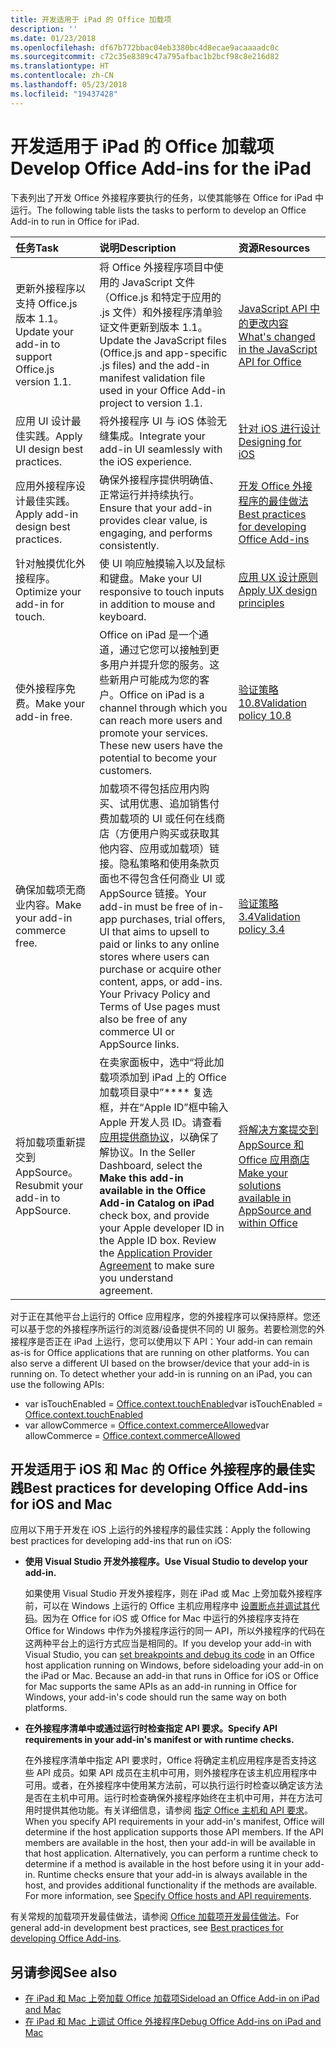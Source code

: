 ```yaml
---
title: 开发适用于 iPad 的 Office 加载项
description: ''
ms.date: 01/23/2018
ms.openlocfilehash: df67b772bbac04eb3380bc4d8ecae9acaaaadc0c
ms.sourcegitcommit: c72c35e8389c47a795afbac1b2bcf98c8e216d82
ms.translationtype: HT
ms.contentlocale: zh-CN
ms.lasthandoff: 05/23/2018
ms.locfileid: "19437428"
---
```

# <a name="develop-office-add-ins-for-the-ipad"></a><span data-ttu-id="c2ccd-102">开发适用于 iPad 的 Office 加载项</span><span class="sxs-lookup"><span data-stu-id="c2ccd-102">Develop Office Add-ins for the iPad</span></span>


<span data-ttu-id="c2ccd-103">下表列出了开发 Office 外接程序要执行的任务，以使其能够在 Office for iPad 中运行。</span><span class="sxs-lookup"><span data-stu-id="c2ccd-103">The following table lists the tasks to perform to develop an Office Add-in to run in Office for iPad.</span></span>


|<span data-ttu-id="c2ccd-104">**任务**</span><span class="sxs-lookup"><span data-stu-id="c2ccd-104">**Task**</span></span>|<span data-ttu-id="c2ccd-105">**说明**</span><span class="sxs-lookup"><span data-stu-id="c2ccd-105">**Description**</span></span>|<span data-ttu-id="c2ccd-106">**资源**</span><span class="sxs-lookup"><span data-stu-id="c2ccd-106">**Resources**</span></span>|
|:-----|:-----|:-----|
|<span data-ttu-id="c2ccd-107">更新外接程序以支持 Office.js 版本 1.1。</span><span class="sxs-lookup"><span data-stu-id="c2ccd-107">Update your add-in to support Office.js version 1.1.</span></span>|<span data-ttu-id="c2ccd-108">将 Office 外接程序项目中使用的 JavaScript 文件（Office.js 和特定于应用的 .js 文件）和外接程序清单验证文件更新到版本 1.1。</span><span class="sxs-lookup"><span data-stu-id="c2ccd-108">Update the JavaScript files (Office.js and app-specific .js files) and the add-in manifest validation file used in your Office Add-in project to version 1.1.</span></span>|[<span data-ttu-id="c2ccd-109">JavaScript API 中的更改内容</span><span class="sxs-lookup"><span data-stu-id="c2ccd-109">What's changed in the JavaScript API for Office</span></span>](https://dev.office.com/reference/add-ins/what's-changed-in-the-javascript-api-for-office)|
|<span data-ttu-id="c2ccd-110">应用 UI 设计最佳实践。</span><span class="sxs-lookup"><span data-stu-id="c2ccd-110">Apply UI design best practices.</span></span>|<span data-ttu-id="c2ccd-111">将外接程序 UI 与 iOS 体验无缝集成。</span><span class="sxs-lookup"><span data-stu-id="c2ccd-111">Integrate your add-in UI seamlessly with the iOS experience.</span></span>|[<span data-ttu-id="c2ccd-112">针对 iOS 进行设计</span><span class="sxs-lookup"><span data-stu-id="c2ccd-112">Designing for iOS</span></span>](https://developer.apple.com/library/ios/documentation/UserExperience/Conceptual/MobileHIG/)|
|<span data-ttu-id="c2ccd-113">应用外接程序设计最佳实践。</span><span class="sxs-lookup"><span data-stu-id="c2ccd-113">Apply add-in design best practices.</span></span>|<span data-ttu-id="c2ccd-114">确保外接程序提供明确值、正常运行并持续执行。</span><span class="sxs-lookup"><span data-stu-id="c2ccd-114">Ensure that your add-in provides clear value, is engaging, and performs consistently.</span></span>|[<span data-ttu-id="c2ccd-115">开发 Office 外接程序的最佳做法</span><span class="sxs-lookup"><span data-stu-id="c2ccd-115">Best practices for developing Office Add-ins</span></span>](../concepts/add-in-development-best-practices.md)|
|<span data-ttu-id="c2ccd-116">针对触摸优化外接程序。</span><span class="sxs-lookup"><span data-stu-id="c2ccd-116">Optimize your add-in for touch.</span></span>|<span data-ttu-id="c2ccd-117">使 UI 响应触摸输入以及鼠标和键盘。</span><span class="sxs-lookup"><span data-stu-id="c2ccd-117">Make your UI responsive to touch inputs in addition to mouse and keyboard.</span></span>|[<span data-ttu-id="c2ccd-118">应用 UX 设计原则</span><span class="sxs-lookup"><span data-stu-id="c2ccd-118">Apply UX design principles</span></span>](../concepts/add-in-development-best-practices.md#apply-ux-design-principles)|
|<span data-ttu-id="c2ccd-119">使外接程序免费。</span><span class="sxs-lookup"><span data-stu-id="c2ccd-119">Make your add-in free.</span></span>|<span data-ttu-id="c2ccd-p101">Office on iPad 是一个通道，通过它您可以接触到更多用户并提升您的服务。这些新用户可能成为您的客户。</span><span class="sxs-lookup"><span data-stu-id="c2ccd-p101">Office on iPad is a channel through which you can reach more users and promote your services. These new users have the potential to become your customers.</span></span>|[<span data-ttu-id="c2ccd-122">验证策略 10.8</span><span class="sxs-lookup"><span data-stu-id="c2ccd-122">Validation policy 10.8</span></span>](https://docs.microsoft.com/en-us/office/dev/store/validation-policies#10-apps-and-add-ins-utilize-supported-capabilities)|
|<span data-ttu-id="c2ccd-123">确保加载项无商业内容。</span><span class="sxs-lookup"><span data-stu-id="c2ccd-123">Make your add-in commerce free.</span></span>|<span data-ttu-id="c2ccd-124">加载项不得包括应用内购买、试用优惠、追加销售付费加载项的 UI 或任何在线商店（方便用户购买或获取其他内容、应用或加载项）链接。隐私策略和使用条款页面也不得包含任何商业 UI 或 AppSource 链接。</span><span class="sxs-lookup"><span data-stu-id="c2ccd-124">Your add-in must be free of in-app purchases, trial offers, UI that aims to upsell to paid or links to any online stores where users can purchase or acquire other content, apps, or add-ins. Your Privacy Policy and Terms of Use pages must also be free of any commerce UI or AppSource links.</span></span>|[<span data-ttu-id="c2ccd-125">验证策略 3.4</span><span class="sxs-lookup"><span data-stu-id="c2ccd-125">Validation policy 3.4</span></span>](https://docs.microsoft.com/en-us/office/dev/store/validation-policies#3-apps-and-add-ins-can-sell-additional-features-or-content-through-purchases-within-the-app-or-add-in)|
|<span data-ttu-id="c2ccd-126">将加载项重新提交到 AppSource。</span><span class="sxs-lookup"><span data-stu-id="c2ccd-126">Resubmit your add-in to AppSource.</span></span>|<span data-ttu-id="c2ccd-p102">在卖家面板中，选中“将此加载项添加到 iPad 上的 Office 加载项目录中”**** 复选框，并在“Apple ID”框中输入 Apple 开发人员 ID。请查看[应用提供商协议](https://sellerdashboard.microsoft.com/Assets/Content/Agreements/en-US/Office_Store_Seller_Agreement_20120927.htm)，以确保了解协议。</span><span class="sxs-lookup"><span data-stu-id="c2ccd-p102">In the Seller Dashboard, select the **Make this add-in available in the Office Add-in Catalog on iPad** check box, and provide your Apple developer ID in the Apple ID box. Review the [Application Provider Agreement](https://sellerdashboard.microsoft.com/Assets/Content/Agreements/en-US/Office_Store_Seller_Agreement_20120927.htm) to make sure you understand agreement.</span></span>|[<span data-ttu-id="c2ccd-129">将解决方案提交到 AppSource 和 Office 应用商店</span><span class="sxs-lookup"><span data-stu-id="c2ccd-129">Make your solutions available in AppSource and within Office</span></span>](https://docs.microsoft.com/en-us/office/dev/store/submit-to-the-office-store)|

<span data-ttu-id="c2ccd-p103">对于正在其他平台上运行的 Office 应用程序，您的外接程序可以保持原样。您还可以基于您的外接程序所运行的浏览器/设备提供不同的 UI 服务。若要检测您的外接程序是否正在 iPad 上运行，您可以使用以下 API：</span><span class="sxs-lookup"><span data-stu-id="c2ccd-p103">Your add-in can remain as-is for Office applications that are running on other platforms. You can also serve a different UI based on the browser/device that your add-in is running on. To detect whether your add-in is running on an iPad, you can use the following APIs:</span></span>
- <span data-ttu-id="c2ccd-133">var isTouchEnabled = [Office.context.touchEnabled](https://dev.office.com/reference/add-ins/shared/office.context.touchenabled)</span><span class="sxs-lookup"><span data-stu-id="c2ccd-133">var isTouchEnabled = [Office.context.touchEnabled](https://dev.office.com/reference/add-ins/shared/office.context.touchenabled)</span></span>
- <span data-ttu-id="c2ccd-134">var allowCommerce = [Office.context.commerceAllowed](https://dev.office.com/reference/add-ins/shared/office.context.commerceallowed)</span><span class="sxs-lookup"><span data-stu-id="c2ccd-134">var allowCommerce = [Office.context.commerceAllowed](https://dev.office.com/reference/add-ins/shared/office.context.commerceallowed)</span></span>
    

## <a name="best-practices-for-developing-office-add-ins-for-ios-and-mac"></a><span data-ttu-id="c2ccd-135">开发适用于 iOS 和 Mac 的 Office 外接程序的最佳实践</span><span class="sxs-lookup"><span data-stu-id="c2ccd-135">Best practices for developing Office Add-ins for iOS and Mac</span></span>

<span data-ttu-id="c2ccd-136">应用以下用于开发在 iOS 上运行的外接程序的最佳实践：</span><span class="sxs-lookup"><span data-stu-id="c2ccd-136">Apply the following best practices for developing add-ins that run on iOS:</span></span>


-  <span data-ttu-id="c2ccd-137">**使用 Visual Studio 开发外接程序。**</span><span class="sxs-lookup"><span data-stu-id="c2ccd-137">**Use Visual Studio to develop your add-in.**</span></span>
    
    <span data-ttu-id="c2ccd-p104">如果使用 Visual Studio 开发外接程序，则在 iPad 或 Mac 上旁加载外接程序前，可以在 Windows 上运行的 Office 主机应用程序中 [设置断点并调试其代码](../develop/create-and-debug-office-add-ins-in-visual-studio.md)。因为在 Office for iOS 或 Office for Mac 中运行的外接程序支持在 Office for Windows 中作为外接程序运行的同一 API，所以外接程序的代码在这两种平台上的运行方式应当是相同的。</span><span class="sxs-lookup"><span data-stu-id="c2ccd-p104">If you develop your add-in with Visual Studio, you can [set breakpoints and debug its code](../develop/create-and-debug-office-add-ins-in-visual-studio.md) in an Office host application running on Windows, before sideloading your add-in on the iPad or Mac. Because an add-in that runs in Office for iOS or Office for Mac supports the same APIs as an add-in running in Office for Windows, your add-in's code should run the same way on both platforms.</span></span>
    
-  <span data-ttu-id="c2ccd-140">**在外接程序清单中或通过运行时检查指定 API 要求。**</span><span class="sxs-lookup"><span data-stu-id="c2ccd-140">**Specify API requirements in your add-in's manifest or with runtime checks.**</span></span>
    
    <span data-ttu-id="c2ccd-p105">在外接程序清单中指定 API 要求时，Office 将确定主机应用程序是否支持这些 API 成员。如果 API 成员在主机中可用，则外接程序在该主机应用程序中可用。或者，在外接程序中使用某方法前，可以执行运行时检查以确定该方法是否在主机中可用。运行时检查确保外接程序始终在主机中可用，并在方法可用时提供其他功能。有关详细信息，请参阅 [指定 Office 主机和 API 要求](specify-office-hosts-and-api-requirements.md)。</span><span class="sxs-lookup"><span data-stu-id="c2ccd-p105">When you specify API requirements in your add-in's manifest, Office will determine if the host application supports those API members. If the API members are available in the host, then your add-in will be available in that host application. Alternatively, you can perform a runtime check to determine if a method is available in the host before using it in your add-in. Runtime checks ensure that your add-in is always available in the host, and provides additional functionality if the methods are available. For more information, see [Specify Office hosts and API requirements](specify-office-hosts-and-api-requirements.md).</span></span>
    
<span data-ttu-id="c2ccd-146">有关常规的加载项开发最佳做法，请参阅 [Office 加载项开发最佳做法](../concepts/add-in-development-best-practices.md)。</span><span class="sxs-lookup"><span data-stu-id="c2ccd-146">For general add-in development best practices, see [Best practices for developing Office Add-ins](../concepts/add-in-development-best-practices.md).</span></span>


## <a name="see-also"></a><span data-ttu-id="c2ccd-147">另请参阅</span><span class="sxs-lookup"><span data-stu-id="c2ccd-147">See also</span></span>

- [<span data-ttu-id="c2ccd-148">在 iPad 和 Mac 上旁加载 Office 加载项</span><span class="sxs-lookup"><span data-stu-id="c2ccd-148">Sideload an Office Add-in on iPad and Mac</span></span>](../testing/sideload-an-office-add-in-on-ipad-and-mac.md)  
- [<span data-ttu-id="c2ccd-149">在 iPad 和 Mac 上调试 Office 外接程序</span><span class="sxs-lookup"><span data-stu-id="c2ccd-149">Debug Office Add-ins on iPad and Mac</span></span>](../testing/debug-office-add-ins-on-ipad-and-mac.md)
    
